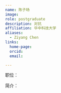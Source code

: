```yaml
---
name: 陈子旸
image: 
role: postgraduate
description: 对抗
affiliation: 华中科技大学
aliases:
  - Ziyang Chen
links:
  home-page: 
  orcid: 
  email: 

---
```


职位：

简介：

